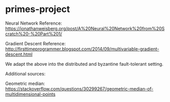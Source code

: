 # primes-project

Neural Network Reference: https://jonathanweisberg.org/post/A%20Neural%20Network%20from%20Scratch%20-%20Part%201/

Gradient Descent Reference: http://firsttimeprogrammer.blogspot.com/2014/09/multivariable-gradient-descent.html

We adapt the above into the distributed and byzantine fault-tolerant setting.


Additional sources:

Geometric median: https://stackoverflow.com/questions/30299267/geometric-median-of-multidimensional-points
